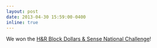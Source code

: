 ```yaml
---
layout: post
date: 2013-04-30 15:59:00-0400
inline: true
---
```


We won the [H&R Block Dollars & Sense National Challenge](https://finance.yahoo.com/news/financially-fit-teens-win-50-160000573.html)!
